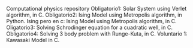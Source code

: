 Computational physics repository
Obligatorio1: Solar System using Verlet algorithm, in C.
Obligatorio2: Ising Model using Metropolis algorithm, in Python.
Ising pero en c: Ising Model using Metropolis algorithm, in C.
Oligatorio3: Solving Schrodinger equation for a cuadratic well, in C.
Obligatorio4: Solving 3 body problem with Runge-Kuta, in C.
Voluntario 1: Kawasaki Model in C.
